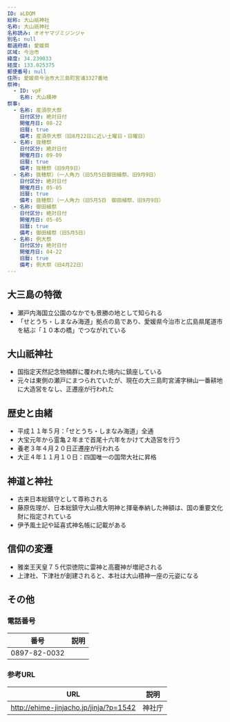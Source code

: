 ```yaml
---
ID: aLDQM
総称: 大山祇神社
名称: 大山祇神社
名称読み: オオヤマヅミジンジャ
別名: null
都道府県: 愛媛県
区域: 今治市
緯度: 34.239033
経度: 133.025375
郵便番号: null
住所: 愛媛県今治市大三島町宮浦3327番地
祭神:
  - ID: vpF
    名称: 大山積神
祭事:
  - 名称: 産須奈大祭
    日付区分: 絶対日付
    開催月日: 08-22
    旧暦: true
    備考: 産須奈大祭（旧8月22日に近い土曜日・日曜日）
  - 名称: 抜穂祭
    日付区分: 絶対日付
    開催月日: 09-09
    旧暦: true
    備考: 抜穂祭（旧9月9日）
  - 名称: 抜穂祭）（一人角力（旧5月5日御田植祭、旧9月9日）
    日付区分: 絶対日付
    開催月日: 05-05
    旧暦: true
    備考: 抜穂祭）（一人角力（旧5月5日　御田植祭、旧9月9日）
  - 名称: 御田植祭
    日付区分: 絶対日付
    開催月日: 05-05
    旧暦: true
    備考: 御田植祭（旧5月5日）
  - 名称: 例大祭
    日付区分: 絶対日付
    開催月日: 04-22
    旧暦: true
    備考: 例大祭（旧4月22日）
---
```


## 大三島の特徴

- 瀬戸内海国立公園のなかでも景勝の地として知られる
- 「せとうち・しまなみ海道」拠点の島であり、愛媛県今治市と広島県尾道市を結ぶ「１０本の橋」でつながれている

## 大山祇神社

- 国指定天然記念物楠群に覆われた境内に鎮座している
- 元々は東側の瀬戸にまつられていたが、現在の大三島町宮浦字榊山一番耕地に大造営をなし、正遷座が行われた

## 歴史と由緒

- 平成１１年５月：「せとうち・しまなみ海道」全通
- 大宝元年から霊亀２年まで首尾十六年をかけて大造営を行う
- 養老３年４月２０日正遷座が行われる
- 大正４年１１月１０日：四国唯一の国幣大社に昇格

## 神道と神社

- 古来日本総鎮守として尊称される
- 藤原佐理が、日本総鎮守大山積大明神と揮毫奉納した神額は、国の重要文化財に指定されている
- 伊予風土記や延喜式神名帳に記載がある

## 信仰の変遷

- 雅楽王天皇７５代崇徳院に雷神と高龗神が増祀される
- 上津社、下津社が創建されると、本社は大山積神一座の元姿になる

## その他

### 電話番号

| 番号         | 説明 |
| ------------ | ---- |
| 0897-82-0032 |      |

### 参考URL

| URL                                    | 説明   |
| -------------------------------------- | ------ |
| http://ehime-jinjacho.jp/jinja/?p=1542 | 神社庁 |
